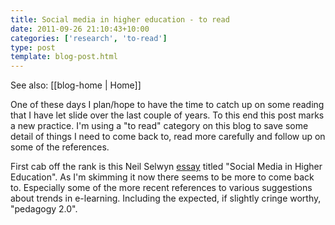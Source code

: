 ```yaml
---
title: Social media in higher education - to read
date: 2011-09-26 21:10:43+10:00
categories: ['research', 'to-read']
type: post
template: blog-post.html
---
```


See also: [[blog-home | Home]]

One of these days I plan/hope to have the time to catch up on some reading that I have let slide over the last couple of years. To this end this post marks a new practice. I'm using a "to read" category on this blog to save some detail of things I need to come back to, read more carefully and follow up on some of the references.

First cab off the rank is this Neil Selwyn [essay](http://www.educationarena.com/pdf/sample/sample-essay-selwyn.pdf) titled "Social Media in Higher Education". As I'm skimming it now there seems to be more to come back to. Especially some of the more recent references to various suggestions about trends in e-learning. Including the expected, if slightly cringe worthy, "pedagogy 2.0".